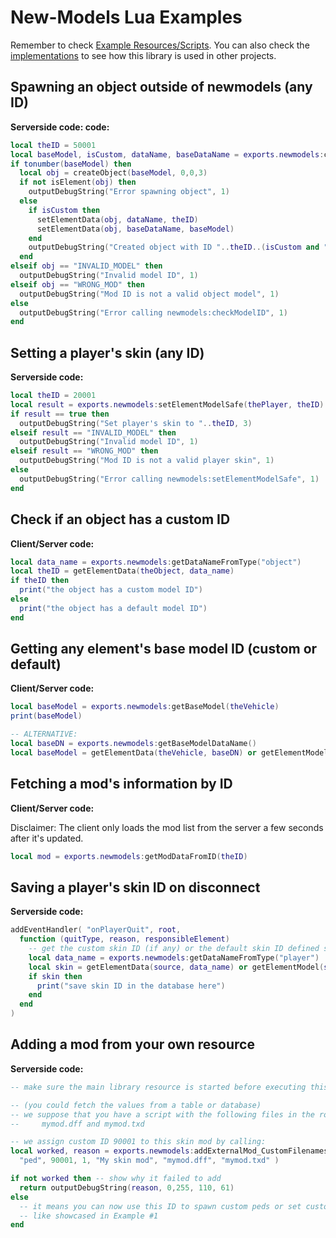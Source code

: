 
# New-Models Lua Examples

Remember to check [Example Resources/Scripts](/[examples]). You can also check the [implementations](/docs/implementations/README.md) to see how this library is used in other projects.

## Spawning an object outside of newmodels (any ID)

****Serverside code:**
 code:**

```lua
local theID = 50001
local baseModel, isCustom, dataName, baseDataName = exports.newmodels:checkModelID("object", theID)
if tonumber(baseModel) then
  local obj = createObject(baseModel, 0,0,3)
  if not isElement(obj) then
    outputDebugString("Error spawning object", 1)
  else
    if isCustom then
      setElementData(obj, dataName, theID)
      setElementData(obj, baseDataName, baseModel)
    end
    outputDebugString("Created object with ID "..theID..(isCustom and " (custom)" or ""), 3)
  end
elseif obj == "INVALID_MODEL" then
  outputDebugString("Invalid model ID", 1)
elseif obj == "WRONG_MOD" then
  outputDebugString("Mod ID is not a valid object model", 1)
else
  outputDebugString("Error calling newmodels:checkModelID", 1)
end
```

## Setting a player's skin (any ID)

**Serverside code:**

```lua
local theID = 20001
local result = exports.newmodels:setElementModelSafe(thePlayer, theID)
if result == true then
  outputDebugString("Set player's skin to "..theID, 3)
elseif result == "INVALID_MODEL" then
  outputDebugString("Invalid model ID", 1)
elseif result == "WRONG_MOD" then
  outputDebugString("Mod ID is not a valid player skin", 1)
else
  outputDebugString("Error calling newmodels:setElementModelSafe", 1)
end
```

## Check if an object has a custom ID

**Client/Server code:**

```lua
local data_name = exports.newmodels:getDataNameFromType("object")
local theID = getElementData(theObject, data_name)
if theID then
  print("the object has a custom model ID")
else
  print("the object has a default model ID")
end
```

## Getting any element's base model ID (custom or default)

**Client/Server code:**

```lua
local baseModel = exports.newmodels:getBaseModel(theVehicle)
print(baseModel)

-- ALTERNATIVE:
local baseDN = exports.newmodels:getBaseModelDataName()
local baseModel = getElementData(theVehicle, baseDN) or getElementModel(theVehicle)
```

## Fetching a mod's information by ID

**Client/Server code:**

Disclaimer: The client only loads the mod list from the server a few seconds after it's updated.

```lua
local mod = exports.newmodels:getModDataFromID(theID)
```

## Saving a player's skin ID on disconnect

**Serverside code:**

```lua
addEventHandler( "onPlayerQuit", root, 
  function (quitType, reason, responsibleElement)
    -- get the custom skin ID (if any) or the default skin ID defined serverside
    local data_name = exports.newmodels:getDataNameFromType("player")
    local skin = getElementData(source, data_name) or getElementModel(source)
    if skin then
      print("save skin ID in the database here")
    end
  end
)
```

## Adding a mod from your own resource

**Serverside code:**

```lua
-- make sure the main library resource is started before executing this code

-- (you could fetch the values from a table or database)
-- we suppose that you have a script with the following files in the root of your resource:
--     mymod.dff and mymod.txd

-- we assign custom ID 90001 to this skin mod by calling:
local worked, reason = exports.newmodels:addExternalMod_CustomFilenames(
  "ped", 90001, 1, "My skin mod", "mymod.dff", "mymod.txd" )

if not worked then -- show why it failed to add
  return outputDebugString(reason, 0,255, 110, 61)
else
  -- it means you can now use this ID to spawn custom peds or set custom player skins
  -- like showcased in Example #1
end
```
